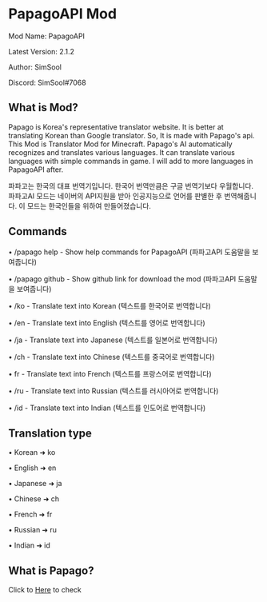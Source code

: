 # PapagoAPI Mod
Mod Name: PapagoAPI

Latest Version: 2.1.2

Author: SimSool

Discord: SimSool#7068

## What is Mod?

Papago is Korea's representative translator website.
It is better at translating Korean than Google translator.
So, It is made with Papago's api. 
This Mod is Translator Mod for Minecraft.
Papago's AI automatically recognizes and translates various languages.
It can translate various languages with simple commands in game.
I will add to more languages in PapagoAPI after.

파파고는 한국의 대표 번역기입니다.
한국어 번역만큼은 구글 번역기보다 우월합니다.
파파고AI 모드는 네이버의 API지원을 받아 인공지능으로 언어를 판별한 후 번역해줍니다.
이 모드는 한국인들을 위하여 만들어졌습니다.

## Commands

• /papago help - Show help commands for PapagoAPI (파파고API 도움말을 보여줍니다)

• /papago github - Show github link for download the mod (파파고API 도움말을 보여줍니다)

• /ko <text> - Translate text into Korean (텍스트를 한국어로 번역합니다)

• /en <text> - Translate text into English (텍스트를 영어로 번역합니다)

• /ja <text> - Translate text into Japanese (텍스트를 일본어로 번역합니다)

• /ch <text> - Translate text into Chinese (텍스트를 중국어로 번역합니다)

• fr <text> - Translate text into French (텍스트를 프랑스어로 번역합니다)
  
• /ru <text> - Translate text into Russian (텍스트를 러시아어로 번역합니다)
  
• /id <text> -  Translate text into Indian (텍스트를 인도어로 번역합니다)


## Translation type

• Korean ➜ ko

• English ➜ en

• Japanese ➜ ja

• Chinese ➜ ch
  
• French ➜ fr
  
• Russian ➜ ru

• Indian ➜ id


## What is Papago?

Click to [Here](https://papago.naver.com/) to check


